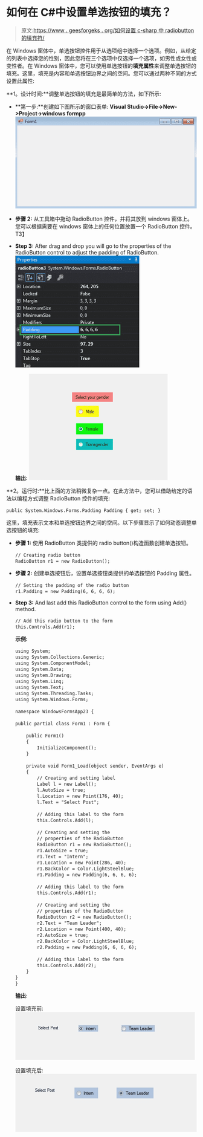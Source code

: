 # 如何在 C#中设置单选按钮的填充？

> 原文:[https://www . geesforgeks . org/如何设置 c-sharp 中 radiobutton 的填充符/](https://www.geeksforgeeks.org/how-to-set-the-padding-of-the-radiobutton-in-c-sharp/)

在 Windows 窗体中，单选按钮控件用于从选项组中选择一个选项。例如，从给定的列表中选择您的性别，因此您将在三个选项中仅选择一个选项，如男性或女性或变性者。在 Windows 窗体中，您可以使用单选按钮的**填充属性**来调整单选按钮的填充。这里，填充是内容和单选按钮边界之间的空间。您可以通过两种不同的方式设置此属性:

**1。设计时间:**调整单选按钮的填充是最简单的方法，如下所示:

*   **第一步:**创建如下图所示的窗口表单:
    **Visual Studio->File->New->Project->windows formpp**
    ![](img/f3cd3ae5c11eb68b3d10b5ab8eec9925.png)
*   **步骤 2:** 从工具箱中拖动 RadioButton 控件，并将其放到 windows 窗体上。您可以根据需要在 windows 窗体上的任何位置放置一个 RadioButton 控件。
    T3】
*   **Step 3:** After drag and drop you will go to the properties of the RadioButton control to adjust the padding of RadioButton.
    ![](img/1a898e6046bc1a5b56ddb75e579a3f97.png)

    **输出:**
    ![](img/972d06264d384a5c54d44733f58f440c.png)

**2。运行时:**比上面的方法稍微复杂一点。在此方法中，您可以借助给定的语法以编程方式调整 RadioButton 控件的填充:

```
public System.Windows.Forms.Padding Padding { get; set; }
```

这里，填充表示文本和单选按钮边界之间的空间。以下步骤显示了如何动态调整单选按钮的填充:

*   **步骤 1:** 使用 RadioButton 类提供的 radio button()构造函数创建单选按钮。

    ```
    // Creating radio button
    RadioButton r1 = new RadioButton();

    ```

*   **步骤 2:** 创建单选按钮后，设置单选按钮类提供的单选按钮的 Padding 属性。

    ```
    // Setting the padding of the radio button
    r1.Padding = new Padding(6, 6, 6, 6);

    ```

*   **Step 3:** And last add this RadioButton control to the form using Add() method.

    ```
    // Add this radio button to the form
    this.Controls.Add(r1);

    ```

    **示例:**

    ```
    using System;
    using System.Collections.Generic;
    using System.ComponentModel;
    using System.Data;
    using System.Drawing;
    using System.Linq;
    using System.Text;
    using System.Threading.Tasks;
    using System.Windows.Forms;

    namespace WindowsFormsApp23 {

    public partial class Form1 : Form {

        public Form1()
        {
            InitializeComponent();
        }

        private void Form1_Load(object sender, EventArgs e)
        {
            // Creating and setting label
            Label l = new Label();
            l.AutoSize = true;
            l.Location = new Point(176, 40);
            l.Text = "Select Post";

            // Adding this label to the form
            this.Controls.Add(l);

            // Creating and setting the
            // properties of the RadioButton
            RadioButton r1 = new RadioButton();
            r1.AutoSize = true;
            r1.Text = "Intern";
            r1.Location = new Point(286, 40);
            r1.BackColor = Color.LightSteelBlue;
            r1.Padding = new Padding(6, 6, 6, 6);

            // Adding this label to the form
            this.Controls.Add(r1);

            // Creating and setting the 
            // properties of the RadioButton
            RadioButton r2 = new RadioButton();
            r2.Text = "Team Leader";
            r2.Location = new Point(400, 40);
            r2.AutoSize = true;
            r2.BackColor = Color.LightSteelBlue;
            r2.Padding = new Padding(6, 6, 6, 6);

            // Adding this label to the form
            this.Controls.Add(r2);
        }
    }
    }
    ```

    **输出:**

    设置填充前:
    ![](img/fa654cfc28bae61f0d2d00034270f6fd.png)

    设置填充后:
    ![](img/8b543ff77fa49b21df7fcf0a1bf7f8f7.png)